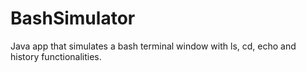 # BashSimulator
Java app that simulates a bash terminal window with ls, cd, echo and history functionalities.
